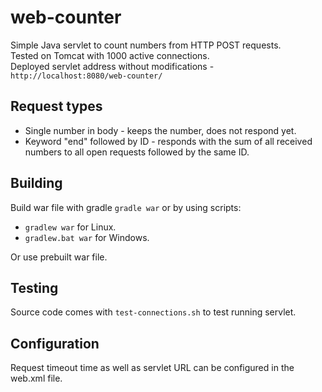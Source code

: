 # web-counter

Simple Java servlet to count numbers from HTTP POST requests. \
Tested on Tomcat with 1000 active connections. \
Deployed servlet address without modifications - `http://localhost:8080/web-counter/`

## Request types

- Single number in body - keeps the number, does not respond yet.
- Keyword "end" followed by ID - responds with the sum of all received numbers to all open requests followed by the same ID.

## Building

Build war file with gradle `gradle war` or by using scripts:
- `gradlew war` for Linux.
- `gradlew.bat war` for Windows.
  
Or use prebuilt war file.

## Testing

Source code comes with `test-connections.sh` to test running servlet.

## Configuration

Request timeout time as well as servlet URL can be configured in the web.xml file.
